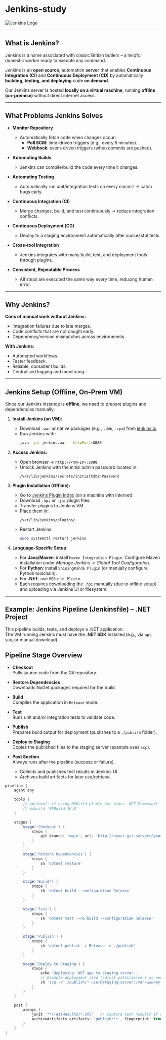 # Jenkins-study



![Jenkins Logo](https://www.jenkins.io/images/logos/sydney/sydney.png)

---

## What is Jenkins?

Jenkins is a name associated with classic British butlers – a helpful domestic worker ready to execute any command.  

Jenkins is an **open source**, automation **server** that enables **Continuous Integration (CI)** and **Continuous Deployment (CD)** by automatically **building, testing, and deploying** code **on demand**.  

Our Jenkins server is hosted **locally on a virtual machine**, running **offline (on-premise)** without direct internet access.

---

## What Problems Jenkins Solves

- **Monitor Repository**  
  - Automatically fetch code when changes occur:
    - **Poll SCM**: time-driven triggers (e.g., every 5 minutes).  
    - **Webhook**: event-driven triggers (when commits are pushed).  

- **Automating Builds**  
  - Jenkins can compile/build the code every time it changes.

- **Automating Testing**  
  - Automatically run unit/integration tests on every commit → catch bugs early.

- **Continuous Integration (CI)**  
  - Merge changes, build, and test continuously → reduce integration conflicts.

- **Continuous Deployment (CD)**  
  - Deploy to a staging environment automatically after successful tests.

- **Cross-tool Integration**  
  - Jenkins integrates with many build, test, and deployment tools through plugins.

- **Consistent, Repeatable Process**  
  - All steps are executed the same way every time, reducing human error.

---

## Why Jenkins?

**Cons of manual work without Jenkins:**
- Integration failures due to late merges.  
- Code conflicts that are not caught early.  
- Dependency/version mismatches across environments.  

**With Jenkins:**
- Automated workflows.  
- Faster feedback.  
- Reliable, consistent builds.  
- Centralised logging and monitoring.  

---

## Jenkins Setup (Offline, On-Prem VM)

Since our Jenkins instance is **offline**, we need to prepare plugins and dependencies manually:

1. **Install Jenkins (on VM):**
   - Download `.war` or native packages (e.g., `.deb`, `.rpm`) from [jenkins.io](https://www.jenkins.io).
   - Run Jenkins with:
     ```bash
     java -jar jenkins.war --httpPort=8080
     ```

2. **Access Jenkins:**
   - Open browser → `http://<VM-IP>:8080`.
   - Unlock Jenkins with the initial admin password located in:
     ```
     /var/lib/jenkins/secrets/initialAdminPassword
     ```

3. **Plugin Installation (Offline):**
   - Go to [Jenkins Plugin Index](https://plugins.jenkins.io/) (on a machine with internet).
   - Download `.hpi` or `.jpi` plugin files.  
   - Transfer plugins to Jenkins VM.  
   - Place them in:
     ```
     /var/lib/jenkins/plugins/
     ```
   - Restart Jenkins:
     ```bash
     sudo systemctl restart jenkins
     ```

4. **Language-Specific Setup:**
   - For **Java/Maven**: install `Maven Integration Plugin`. Configure Maven installation under *Manage Jenkins → Global Tool Configuration*.  
   - For **Python**: install `ShiningPanda Plugin` (or manually configure Python toolchain).  
   - For **.NET**: use `MSBuild Plugin`.  
   - Each requires downloading the `.hpi` manually (due to offline setup) and uploading via Jenkins UI or filesystem.

---

## Example: Jenkins Pipeline (Jenkinsfile) – .NET Project

This pipeline builds, tests, and deploys a .NET application.  
The VM running Jenkins must have the **.NET SDK** installed (e.g., via `apt`, `yum`, or manual download).  


## Pipeline Stage Overview

- **Checkout**  
  Pulls source code from the Git repository.  

- **Restore Dependencies**  
  Downloads NuGet packages required for the build.  

- **Build**  
  Compiles the application in `Release` mode.  

- **Test**  
  Runs unit and/or integration tests to validate code.  

- **Publish**  
  Prepares build output for deployment (publishes to a `./publish` folder).  

- **Deploy to Staging**  
  Copies the published files to the staging server (example uses `scp`).  

- **Post Section**  
  Always runs after the pipeline (success or failure).  
  - Collects and publishes test results in Jenkins UI.  
  - Archives build artifacts for later use/retrieval.  


```groovy
pipeline {
    agent any

    tools {
        // optional: if using MSBuild plugin for older .NET Framework
        // msbuild 'MSBuild-16.0'
    }

    stages {
        stage('Checkout') {
            steps {
                git branch: 'main', url: 'http://<your-git-server>/your-dotnet-repo.git'
            }
        }

        stage('Restore Dependencies') {
            steps {
                sh 'dotnet restore'
            }
        }

        stage('Build') {
            steps {
                sh 'dotnet build --configuration Release'
            }
        }

        stage('Test') {
            steps {
                sh 'dotnet test --no-build --configuration Release'
            }
        }

        stage('Publish') {
            steps {
                sh 'dotnet publish -c Release -o ./publish'
            }
        }

        stage('Deploy to Staging') {
            steps {
                echo 'Deploying .NET app to staging server...'
                // Example deployment step (adjust paths/servers as needed)
                sh 'scp -r ./publish/* user@staging-server:/var/www/my-dotnet-app/'
            }
        }
    }

    post {
        always {
            junit '**/TestResults/*.xml'   // capture test results if available
            archiveArtifacts artifacts: 'publish/**', fingerprint: true
        }
    }
}
